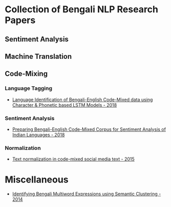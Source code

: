 # Collection of Bengali NLP Research Papers 

## Sentiment Analysis

## Machine Translation

## Code-Mixing

### Language Tagging

* [Language Identification of Bengali-English Code-Mixed data using Character & Phonetic based LSTM Models - 2018](https://arxiv.org/abs/1803.03859) 

### Sentiment Analysis

* [Preparing Bengali-English Code-Mixed Corpus for Sentiment Analysis of Indian Languages - 2018](https://arxiv.org/abs/1803.04000)

### Normalization

* [Text normalization in code-mixed social media text - 2015](http://ieeexplore.ieee.org/abstract/document/7232908/)

# Miscellaneous

* [Identifying Bengali Multiword Expressions using Semantic Clustering - 2014](https://arxiv.org/abs/1401.6122)
